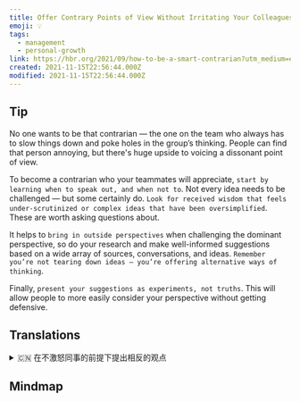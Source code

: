 ```yaml
---
title: Offer Contrary Points of View Without Irritating Your Colleagues
emoji: 💡
tags:
  - management
  - personal-growth
link: https://hbr.org/2021/09/how-to-be-a-smart-contrarian?utm_medium=email&utm_source=newsletter_daily&utm_campaign=mtod_notactsubs
created: 2021-11-15T22:56:44.000Z
modified: 2021-11-15T22:56:44.000Z
---
```


## Tip

No one wants to be that contrarian — the one on the team who always has to slow things down and poke holes in the group’s thinking. People can find that person annoying, but there's huge upside to voicing a dissonant point of view.

To become a contrarian who your teammates will appreciate, `start by learning when to speak out, and when not to`. Not every idea needs to be challenged — but some certainly do. `Look for received wisdom that feels under-scrutinized or complex ideas that have been oversimplified`. These are worth asking questions about.

It helps to `bring in outside perspectives` when challenging the dominant perspective, so do your research and make well-informed suggestions based on a wide array of sources, conversations, and ideas. `Remember you’re not tearing down ideas — you’re offering alternative ways of thinking`.

Finally, `present your suggestions as experiments, not truths`. This will allow people to more easily consider your perspective without getting defensive.

## Translations

<details>
   <summary>🇨🇳 在不激怒同事的前提下提出相反的观点 </summary>

没有人想在团队中成为一个总是要放慢节奏，在团队思维中寻找漏洞的逆向思维者。人们可能会觉得那个人很烦人，但说出不一致的观点有很大的好处。

要想成为你的队友会欣赏的逆向主义者，首先要学会什么时候该说，什么时候不该说。并非每个想法都需要挑战，但有些想法确实需要挑战。寻找那些感觉被忽视或过于简单化的复杂想法。这些都值得一问。

当挑战主流观点时，引入外部观点会有所帮助，你的研究也是如此，并根据广泛的来源、对话和想法提出有见地的建议。记住，你不是在否定之前的想法——你是在提供另一种思维方式。

最后，把你的建议作为实验，而不是事实。这将允许人们更容易地考虑你的观点，而不会采取防卫态度。

</details>

## Mindmap

![]()
